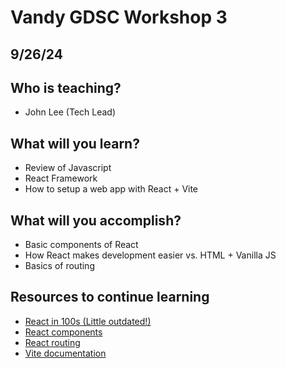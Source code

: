# Vandy GDSC Workshop 3
## 9/26/24

## Who is teaching?
* John Lee (Tech Lead)

## What will you learn?
* Review of Javascript
* React Framework
* How to setup a web app with React + Vite

## What will you accomplish?
* Basic components of React
* How React makes development easier vs. HTML + Vanilla JS
* Basics of routing

## Resources to continue learning
* [React in 100s (Little outdated!)](https://www.youtube.com/watch?v=Tn6-PIqc4UM)
* [React components](https://react.dev/learn/your-first-component)
* [React routing](https://www.geeksforgeeks.org/reactjs-router/)
* [Vite documentation](https://vite.dev/)
